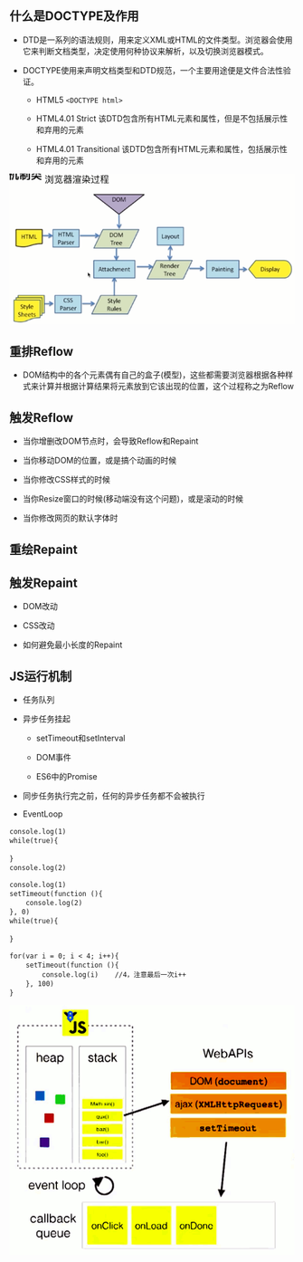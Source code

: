 ## 什么是DOCTYPE及作用

- DTD是一系列的语法规则，用来定义XML或HTML的文件类型。浏览器会使用它来判断文档类型，决定使用何种协议来解析，以及切换浏览器模式。

- DOCTYPE使用来声明文档类型和DTD规范，一个主要用途便是文件合法性验证。

    - HTML5    `<DOCTYPE html>`
    
    - HTML4.01 Strict    该DTD包含所有HTML元素和属性，但是不包括展示性和弃用的元素
    
    - HTML4.01 Transitional    该DTD包含所有HTML元素和属性，包括展示性和弃用的元素


![](/assets/微信截图_20181010153707.png)



## 重排Reflow

- DOM结构中的各个元素偶有自己的盒子(模型)，这些都需要浏览器根据各种样式来计算并根据计算结果将元素放到它该出现的位置，这个过程称之为Reflow



## 触发Reflow

- 当你增删改DOM节点时，会导致Reflow和Repaint

- 当你移动DOM的位置，或是搞个动画的时候

- 当你修改CSS样式的时候

- 当你Resize窗口的时候(移动端没有这个问题)，或是滚动的时候

- 当你修改网页的默认字体时



## 重绘Repaint



## 触发Repaint

- DOM改动

- CSS改动

- 如何避免最小长度的Repaint



## JS运行机制

- 任务队列

- 异步任务挂起

    - setTimeout和setInterval
    
    - DOM事件
    
    - ES6中的Promise

- 同步任务执行完之前，任何的异步任务都不会被执行

- EventLoop

```
console.log(1)
while(true){
    
}
console.log(2)
```

```
console.log(1)
setTimeout(function (){
    console.log(2)
}, 0)
while(true){
    
}
```

```
for(var i = 0; i < 4; i++){
    setTimeout(function (){
        console.log(i)    //4，注意最后一次i++
    }, 100)
}
```


![](/assets/bg2014100802.png)

















